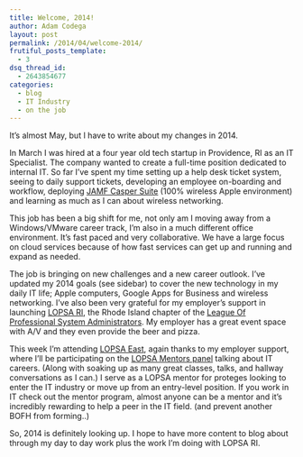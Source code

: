 ```yaml
---
title: Welcome, 2014!
author: Adam Codega
layout: post
permalink: /2014/04/welcome-2014/
frutiful_posts_template:
  - 3
dsq_thread_id:
  - 2643854677
categories:
  - blog
  - IT Industry
  - on the job
---
```

It&#8217;s almost May, but I have to write about my changes in 2014.

In March I was hired at a four year old tech startup in Providence, RI as an IT Specialist. The company wanted to create a full-time position dedicated to internal IT. So far I&#8217;ve spent my time setting up a help desk ticket system, seeing to daily support tickets, developing an employee on-boarding and workflow, deploying [JAMF Casper Suite][1] (100% wireless Apple environment) and learning as much as I can about wireless networking.

This job has been a big shift for me, not only am I moving away from a Windows/VMware career track, I&#8217;m also in a much different office environment. It&#8217;s fast paced and very collaborative. We have a large focus on cloud services because of how fast services can get up and running and expand as needed.

The job is bringing on new challenges and a new career outlook. I&#8217;ve updated my 2014 goals (see sidebar) to cover the new technology in my daily IT life; Apple computers, Google Apps for Business and wireless networking. I&#8217;ve also been very grateful for my employer&#8217;s support in launching [LOPSA RI][2], the Rhode Island chapter of the [League Of Professional System Administrators][3]. My employer has a great event space with A/V and they even provide the beer and pizza.

This week I&#8217;m attending [LOPSA East][4], again thanks to my employer support, where I&#8217;ll be participating on the [LOPSA Mentors panel][5] talking about IT careers. (Along with soaking up as many great classes, talks, and hallway conversations as I can.) I serve as a LOPSA mentor for proteges looking to enter the IT industry or move up from an entry-level position. If you work in IT check out the mentor program, almost anyone can be a mentor and it&#8217;s incredibly rewarding to help a peer in the IT field. (and prevent another BOFH from forming..)

So, 2014 is definitely looking up. I hope to have more content to blog about through my day to day work plus the work I&#8217;m doing with LOPSA RI.

 [1]: http://www.jamfsoftware.com/products/casper-suite/
 [2]: http://www.lopsari.org/
 [3]: https://lopsa.org/
 [4]: http://lopsaeast.org/2014/
 [5]: http://lopsa-east.org/2014/lopsa-east-14-talks/#t7